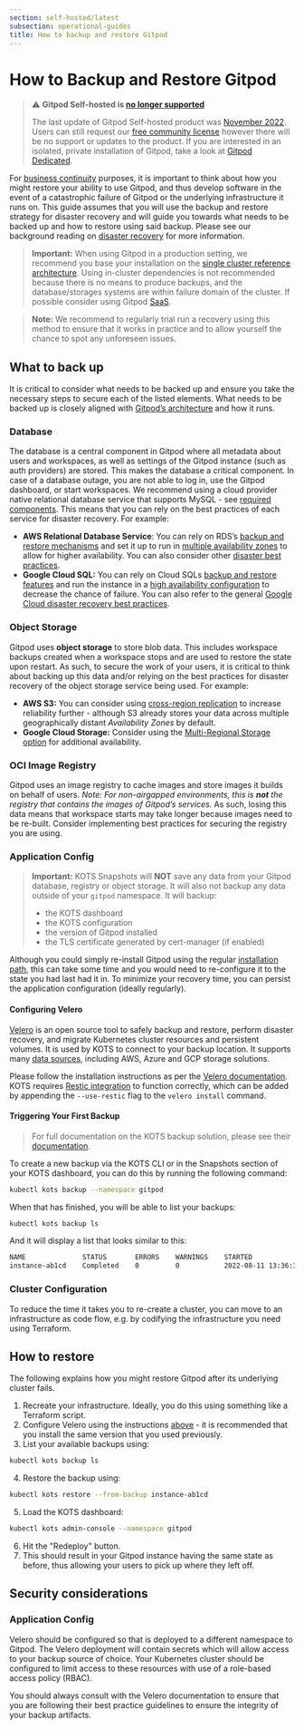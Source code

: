 ```yaml
---
section: self-hosted/latest
subsection: operational-guides
title: How to backup and restore Gitpod
---
```


<script context="module">
  export const prerender = true;
</script>

# How to Backup and Restore Gitpod

> ⚠️ **Gitpod Self-hosted is [no longer supported](/blog/introducing-gitpod-dedicated)**
>
> The last update of Gitpod Self-hosted product was [November 2022](/changelog/november-self-hosted-release). Users can still request our [free community license](/community-license) however there will be no support or updates to the product. If you are interested in an isolated, private installation of Gitpod, take a look at [Gitpod Dedicated](/dedicated).

For [business continuity](https://en.wikipedia.org/wiki/Business_continuity_planning) purposes, it is important to think about how you might restore your ability to use Gitpod, and thus develop software in the event of a catastrophic failure of Gitpod or the underlying infrastructure it runs on. This guide assumes that you will use the backup and restore strategy for disaster recovery and will guide you towards what needs to be backed up and how to restore using said backup. Please see our background reading on [disaster recovery](./disaster-recovery) for more information.

> **Important:** When using Gitpod in a production setting, we recommend you base your installation on the [single cluster reference architecture](./reference-architecture/single-cluster-ref-arch). Using in-cluster dependencies is not recommended because there is no means to produce backups, and the database/storages systems are within failure domain of the cluster. If possible consider using Gitpod [SaaS](https://www.gitpod.io/pricing).

> **Note:** We recommend to regularly trial run a recovery using this method to ensure that it works in practice and to allow yourself the chance to spot any unforeseen issues.

## What to back up

It is critical to consider what needs to be backed up and ensure you take the necessary steps to secure each of the listed elements. What needs to be backed up is closely aligned with [Gitpod’s architecture](./reference-architecture/single-cluster-ref-arch#overview) and how it runs.

### Database

The database is a central component in Gitpod where all metadata about users and workspaces, as well as settings of the Gitpod instance (such as auth providers) are stored. This makes the database a critical component. In case of a database outage, you are not able to log in, use the Gitpod dashboard, or start workspaces. We recommend using a cloud provider native relational database service that supports MySQL - see [required components](./requirements). This means that you can rely on the best practices of each service for disaster recovery. For example:

-   **AWS Relational Database Service**: You can rely on RDS’s [backup and restore mechanisms](https://docs.aws.amazon.com/AmazonRDS/latest/UserGuide/CHAP_CommonTasks.BackupRestore.html) and set it up to run in [multiple availability zones](https://docs.aws.amazon.com/AmazonRDS/latest/UserGuide/create-multi-az-db-cluster.html) to allow for higher availability. You can also consider other [disaster best practices](https://medium.com/tensult/amazon-rds-disaster-recovery-8a40dd8350ea).
-   **Google Cloud SQL:** You can rely on Cloud SQLs [backup and restore features](https://cloud.google.com/sql/docs/mysql/backup-recovery/backups) and run the instance in a [high availability configuration](https://cloud.google.com/sql/docs/mysql/high-availability) to decrease the chance of failure. You can also refer to the general [Google Cloud disaster recovery best practices](https://cloud.google.com/architecture/dr-scenarios-planning-guide).

### Object Storage

Gitpod uses **object storage** to store blob data. This includes workspace backups created when a workspace stops and are used to restore the state upon restart. As such, to secure the work of your users, it is critical to think about backing up this data and/or relying on the best practices for disaster recovery of the object storage service being used. For example:

-   **AWS S3:** You can consider using [cross-region replication](https://docs.aws.amazon.com/AmazonS3/latest/userguide/replication.html) to increase reliability further - although S3 already stores your data across multiple geographically distant _Availability Zones_ by default.
-   **Google Cloud Storage:** Consider using the [Multi-Regional Storage option](https://cloud.google.com/storage/docs/storage-classes) for additional availability.

### OCI Image Registry

Gitpod uses an image registry to cache images and store images it builds on behalf of users. _Note: For non-airgapped environments, this is **not** the registry that contains the images of Gitpod’s services._ As such, losing this data means that workspace starts may take longer because images need to be re-built. Consider implementing best practices for securing the registry you are using.

### Application Config

> **Important:** KOTS Snapshots will **NOT** save any data from your Gitpod database, registry or object storage. It will also not backup any data outside of your `gitpod` namespace. It will backup:
>
> -   the KOTS dashboard
> -   the KOTS configuration
> -   the version of Gitpod installed
> -   the TLS certificate generated by cert-manager (if enabled)

Although you could simply re-install Gitpod using the regular [installation path](./installing-gitpod), this can take some time and you would need to re-configure it to the state you had last had it in. To minimize your recovery time, you can persist the application configuration (ideally regularly).

#### Configuring Velero

[Velero](https://velero.io/) is an open source tool to safely backup and restore, perform disaster recovery, and migrate Kubernetes cluster resources and persistent volumes. It is used by KOTS to connect to your backup location. It supports many [data sources](https://docs.replicated.com/enterprise/snapshots-storage-destinations), including AWS, Azure and GCP storage solutions.

Please follow the installation instructions as per the [Velero documentation](https://velero.io/docs/latest/basic-install). KOTS requires [Restic integration](https://velero.io/docs/v1.9/restic) to function correctly, which can be added by appending the `--use-restic` flag to the `velero install` command.

#### Triggering Your First Backup

> For full documentation on the KOTS backup solution, please see their [documentation](https://docs.replicated.com/enterprise/snapshots-understanding).

To create a new backup via the KOTS CLI or in the Snapshots section of your KOTS dashboard, you can do this by running the following command:

```bash
kubectl kots backup --namespace gitpod
```

When that has finished, you will be able to list your backups:

```bash
kubectl kots backup ls
```

And it will display a list that looks similar to this:

```bash
NAME              STATUS       ERRORS    WARNINGS    STARTED                          COMPLETED                        EXPIRES
instance-ab1cd    Completed    0         0           2022-08-11 13:36:38 +0100 BST    2022-08-11 13:36:54 +0100 BST    29d
```

### Cluster Configuration

To reduce the time it takes you to re-create a cluster, you can move to an infrastructure as code flow, e.g. by codifying the infrastructure you need using Terraform.

## How to restore

The following explains how you might restore Gitpod after its underlying cluster fails.

1. Recreate your infrastructure. Ideally, you do this using something like a Terraform script.
2. Configure Velero using the instructions [above](#configuring-velero) - it is recommended that you install the same version that you used previously.
3. List your available backups using:

```bash
kubectl kots backup ls
```

4. Restore the backup using:

```bash
kubectl kots restore --from-backup instance-ab1cd
```

5. Load the KOTS dashboard:

```bash
kubectl kots admin-console --namespace gitpod
```

6. Hit the "Redeploy" button.
7. This should result in your Gitpod instance having the same state as before, thus allowing your users to pick up where they left off.

## Security considerations

### Application Config

Velero should be configured so that is deployed to a different namespace to Gitpod. The Velero deployment will contain secrets which will allow access to your backup source of choice. Your Kubernetes cluster should be configured to limit access to these resources with use of a role-based access policy (RBAC).

You should always consult with the Velero documentation to ensure that you are following their best practice guidelines to ensure the integrity of your backup artifacts.
